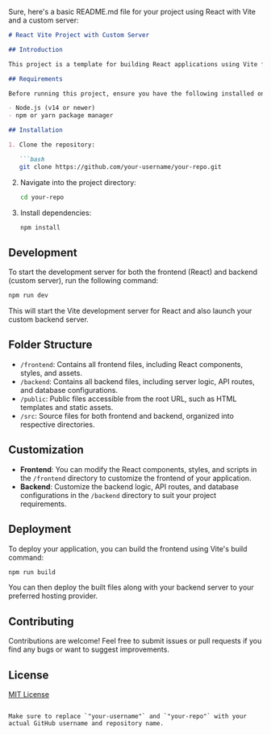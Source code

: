 Sure, here's a basic README.md file for your project using React with Vite and a custom server:

```markdown
# React Vite Project with Custom Server

## Introduction

This project is a template for building React applications using Vite for fast development and a custom server setup for backend operations. It allows you to quickly scaffold a project with modern tooling and a flexible backend architecture.

## Requirements

Before running this project, ensure you have the following installed on your machine:

- Node.js (v14 or newer)
- npm or yarn package manager

## Installation

1. Clone the repository:

   ```bash
   git clone https://github.com/your-username/your-repo.git
   ```

2. Navigate into the project directory:

   ```bash
   cd your-repo
   ```

3. Install dependencies:

   ```bash
   npm install
   ```

## Development

To start the development server for both the frontend (React) and backend (custom server), run the following command:

```bash
npm run dev
```

This will start the Vite development server for React and also launch your custom backend server.

## Folder Structure

- `/frontend`: Contains all frontend files, including React components, styles, and assets.
- `/backend`: Contains all backend files, including server logic, API routes, and database configurations.
- `/public`: Public files accessible from the root URL, such as HTML templates and static assets.
- `/src`: Source files for both frontend and backend, organized into respective directories.

## Customization

- **Frontend**: You can modify the React components, styles, and scripts in the `/frontend` directory to customize the frontend of your application.
- **Backend**: Customize the backend logic, API routes, and database configurations in the `/backend` directory to suit your project requirements.

## Deployment

To deploy your application, you can build the frontend using Vite's build command:

```bash
npm run build
```

You can then deploy the built files along with your backend server to your preferred hosting provider.

## Contributing

Contributions are welcome! Feel free to submit issues or pull requests if you find any bugs or want to suggest improvements.

## License

[MIT License](LICENSE)
```

Make sure to replace `"your-username"` and `"your-repo"` with your actual GitHub username and repository name.
